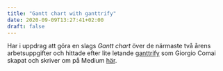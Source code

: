 ```yaml
---
title: "Gantt chart with ganttrify"
date: 2020-09-09T13:27:41+02:00
draft: false
---
```


Har i uppdrag att göra en slags *Gantt chart* över de närmaste två årens arbetsuppgifter och hittade efter lite letande [ganttrify](https://github.com/giocomai/ganttrify) som Giorgio Comai skapat och skriver om på Medium [här](https://medium.com/european-data-journalism-network/beautiful-gantt-charts-with-ggplot2-80ccd8c2c788).
